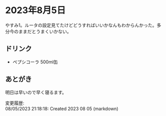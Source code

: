 # 2023年8月5日

やすみ1。ルータの設定見てたけどどうすればいいかなんもわからんかった。多分今のままだとうまくいかない。

## ドリンク

- ペプシコーラ 500ml缶

## あとがき

明日は早いので早く寝るます。

変更履歴:  
08/05/2023 21:18:18: Created 2023 08 05 (markdown)  
